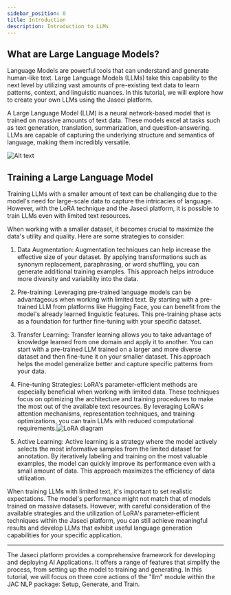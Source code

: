 ```yaml
---
sidebar_position: 0
title: Introduction
description: Introduction to LLMs
---
```


## What are Large Language Models?

Language Models are powerful tools that can understand and generate human-like text. Large Language Models (LLMs) take this capability to the next level by utilizing vast amounts of pre-existing text data to learn patterns, context, and linguistic nuances. In this tutorial, we will explore how to create your own LLMs using the Jaseci platform.

A Large Language Model (LLM) is a neural network-based model that is trained on massive amounts of text data. These models excel at tasks such as text generation, translation, summarization, and question-answering. LLMs are capable of capturing the underlying structure and semantics of language, making them incredibly versatile.

![Alt text](https://miro.medium.com/v2/resize:fit:1400/1*_3AM0Yhc7qgCvZ_X1L8mhw.gif)

## Training a Large Language Model

Training LLMs with a smaller amount of text can be challenging due to the model's need for large-scale data to capture the intricacies of language. However, with the LoRA technique and the Jaseci platform, it is possible to train LLMs even with limited text resources.

When working with a smaller dataset, it becomes crucial to maximize the data's utility and quality. Here are some strategies to consider:

1. Data Augmentation: Augmentation techniques can help increase the effective size of your dataset. By applying transformations such as synonym replacement, paraphrasing, or word shuffling, you can generate additional training examples. This approach helps introduce more diversity and variability into the data.

2. Pre-training: Leveraging pre-trained language models can be advantageous when working with limited text. By starting with a pre-trained LLM from platforms like Hugging Face, you can benefit from the model's already learned linguistic features. This pre-training phase acts as a foundation for further fine-tuning with your specific dataset.

3. Transfer Learning: Transfer learning allows you to take advantage of knowledge learned from one domain and apply it to another. You can start with a pre-trained LLM trained on a larger and more diverse dataset and then fine-tune it on your smaller dataset. This approach helps the model generalize better and capture specific patterns from your data.

4. Fine-tuning Strategies: LoRA's parameter-efficient methods are especially beneficial when working with limited data. These techniques focus on optimizing the architecture and training procedures to make the most out of the available text resources. By leveraging LoRA's attention mechanisms, representation techniques, and training optimizations, you can train LLMs with reduced computational requirements.![LoRA diagram](https://sebastianraschka.com/images/blog/2023/llm-finetuning-lora/lora-weights.png)

5. Active Learning: Active learning is a strategy where the model actively selects the most informative samples from the limited dataset for annotation. By iteratively labeling and training on the most valuable examples, the model can quickly improve its performance even with a small amount of data. This approach maximizes the efficiency of data utilization.

When training LLMs with limited text, it's important to set realistic expectations. The model's performance might not match that of models trained on massive datasets. However, with careful consideration of the available strategies and the utilization of LoRA's parameter-efficient techniques within the Jaseci platform, you can still achieve meaningful results and develop LLMs that exhibit useful language generation capabilities for your specific application.

___

The Jaseci platform provides a comprehensive framework for developing and deploying AI Applications. It offers a range of features that simplify the process, from setting up the model to training and generating. In this tutorial, we will focus on three core actions of the "llm" module within the JAC NLP package: Setup, Generate, and Train.